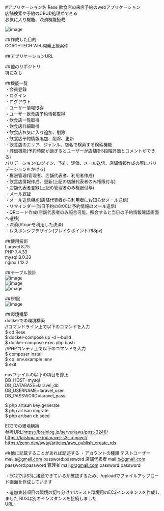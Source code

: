 #アプリケーション名
Rese
飲食店の来店予約のwebアプリケーション  
店舗検索や予約のCRUD処理ができる  
お気に入り機能、決済機能搭載  
  
![image](https://github.com/piroshi1989/Rese/assets/123999429/03f062c3-708e-4709-a909-167f9392ab13)
  

##作成した目的  
COACHTECH Web開発上級案件  

##アプリケーションURL  
  

##他のリポジトリ  
特になし  
  
##機能一覧  
・会員登録  
・ログイン  
・ログアウト  
・ユーザー情報取得  
・ユーザー飲食店予約情報取得  
・飲食店一覧取得  
・飲食店詳細取得  
・飲食店お気に入り追加、削除  
・飲食店予約情報追加、削除、更新  
・飲食店のエリア、ジャンル、店名で検索する検索機能  
・評価機能(予約時間が過ぎるとユーザーが店舗を5段階評価とコメントができる)  
バリデーション(ログイン、予約、評価、メール送信、店舗情報作成の際にバリデーションをかける)  
・権限管理(管理者、店舗代表者、利用者作成)  
・飲食店情報作成、更新(上記の店舗代表者のみ権限付与)  
・店舗代表者登録(上記の管理者のみ権限付与)  
・メール認証  
・メール送信機能(店舗代表者から利用者にお知らせメール送信)  
・リマインダー(当日予約の8:00に予約情報のメール送信)  
・QRコード作成(店舗代表者のみ照合可能。照合すると当日の予約情報確認画面へ遷移)  
・決済(Stripeを利用した決済)  
・レスポンシブデザイン(ブレイクポイント768px)  
  
##使用技術  
Laravel 8.75  
PHP 7.4.33  
mysql 8.0.33  
nginx 1.12.2  
  

##テーブル設計  
![image](https://github.com/piroshi1989/Rese/assets/123999429/465eb063-af8d-4b0b-8d6a-330aaab08ad8)  
![image](https://github.com/piroshi1989/Rese/assets/123999429/99488111-9b7c-48fe-867b-b180af4be424)  
![image](https://github.com/piroshi1989/Rese/assets/123999429/f5898d36-3c51-4d10-b5dc-a46a3e609084)  

##ER図  
![image](https://github.com/piroshi1989/Rese/assets/123999429/3f9f54f9-c773-403b-9c35-5f93afd95268)
  
##環境構築  
dockerでの環境構築  
//コマンドライン上で以下のコマンドを入力  
$ cd Rese  
$ docker-compose up -d --build  
$ docker-compose exec php bash  
//PHPコンテナ上で以下のコマンドを入力  
$ composer install  
$ cp .env.example .env  
$ exit  
  
envファイルの以下の項目を修正  
DB_HOST=mysql  
DB_DATABASE=laravel_db  
DB_USERNAME=laravel_user  
DB_PASSWORD=laravel_pass  
  
$ php artisan key:generate  
$ php artisan migrate  
$ php artisan db:seed  
  
EC2での環境構築  
参考URL:https://brainlog.jp/server/aws/post-3246/  
        https://taishou.ne.jp/laravel-s3-connect/  
        https://zenn.dev/sway/articles/aws_publish_create_rds  
  
##他に記載することがあれば記述する
・アカウントの種類
テストユーザー mail:a@gmail.com password:password
店舗代表者    mail:b@gmail.com password:password
管理者       mail:c@gmail.com  password:password

・EC2ではS3に接続できているか確認するため、/uploadでファイルアップロード画面を作成しています  
  
・追加実装項目の環境の切り分けではテスト環境用のEC2インスタンスを作成しました
RDSは別のインスタンスを接続しました  
URL: